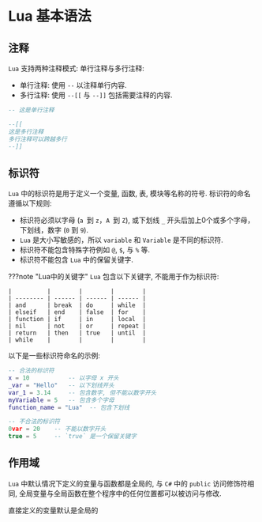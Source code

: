 # Lua 基本语法

## 注释

`Lua` 支持两种注释模式: 单行注释与多行注释:

- 单行注释: 使用 `--` 以注释单行内容.
- 多行注释: 使用 `--[[` 与 `--]]` 包括需要注释的内容.

```lua
-- 这是单行注释

--[[
这是多行注释
多行注释可以跨越多行
--]]
```

## 标识符

`Lua` 中的标识符是用于定义一个变量, 函数, 表, 模块等名称的符号. 标识符的命名遵循以下规则:

- 标识符必须以字母 (`a `到 `z`，`A `到 `Z`), 或下划线 `_` 开头后加上0个或多个字母，下划线，数字 (`0` 到 `9`).
- `Lua` 是大小写敏感的，所以 `variable` 和 `Variable` 是不同的标识符.
- 标识符不能包含特殊字符例如 `@`, `$`, 与 `%` 等.
- 标识符不能包含 `Lua` 中的保留关键字.

???note "Lua中的关键字"
    `Lua` 包含以下关键字, 不能用于作为标识符:

    |          |        |        |        |
    | -------- | ------ | ------ | ------ |
    | and      | break  | do     | while  |
    | elseif   | end    | false  | for    |
    | function | if     | in     | local  |
    | nil      | not    | or     | repeat |
    | return   | then   | true   | until  |
    | while    |        |        |        |

以下是一些标识符命名的示例:

```lua
-- 合法的标识符
x = 10           -- 以字母 x 开头
_var = "Hello"   -- 以下划线开头
var_1 = 3.14     -- 包含数字, 但不能以数字开头
myVariable = 5   -- 包含多个字母
function_name = "Lua"  -- 包含下划线

-- 不合法的标识符
0var = 20    -- 不能以数字开头
true = 5     -- `true` 是一个保留关键字
```

## 作用域

`Lua` 中默认情况下定义的变量与函数都是全局的, 与 `C#` 中的 `public` 访问修饰符相同, 全局变量与全局函数在整个程序中的任何位置都可以被访问与修改.

直接定义的变量默认是全局的